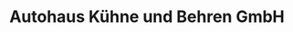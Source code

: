 ---
title: "Autohaus Kühne und Behren GmbH"
url: /schwarzheide/autohaus-kuehne-und-behren-gmbh/
shop: Autohaus
---